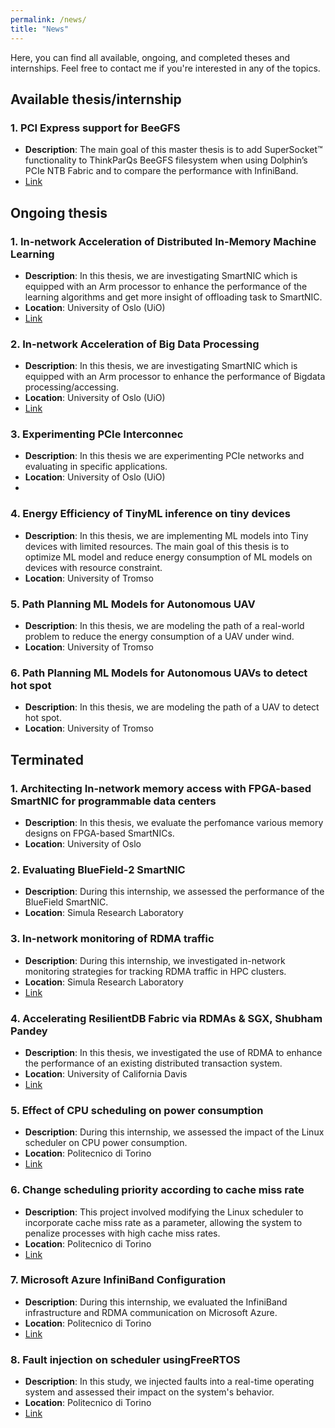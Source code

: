 ```yaml
---
permalink: /news/
title: "News"
---
```

Here, you can find all available, ongoing, and completed theses and internships. Feel free to contact me if you're interested in any of the topics.

## Available thesis/internship

### 1. **PCI Express support for BeeGFS**  
   - **Description**: The main goal of this master thesis is to add SuperSocket™️ functionality to
     ThinkParQs BeeGFS filesystem when using Dolphin’s PCIe NTB Fabric and to compare the performance with InfiniBand.
   - [Link](https://www.simula.no/education/masters-students/masters-projects/pci-express-support-beegfs)


## Ongoing thesis

### 1. **In-network Acceleration of Distributed In-Memory Machine Learning**   
   - **Description**: In this thesis, we are investigating SmartNIC which is equipped with an Arm processor
      to enhance the performance of the learning algorithms and get more insight of offloading task to SmartNIC.
   - **Location**: University of Oslo (UiO) 
   - [Link](https://www.mn.uio.no/ifi/studier/masteroppgaver/nd/in-network-acceleration-of-distributed-in-memory-m.html)

### 2. **In-network Acceleration of Big Data Processing**   
   - **Description**: In this thesis, we are investigating SmartNIC which is equipped with an Arm processor
      to enhance the performance of Bigdata processing/accessing.
   - **Location**: University of Oslo (UiO)
   - [Link](https://www.mn.uio.no/ifi/studier/masteroppgaver/nd/in-network-acceleration-of-big-data-processing.html)

### 3. **Experimenting PCIe Interconnec**   
   - **Description**: In this thesis we are experimenting PCIe networks and evaluating in specific applications. 
   - **Location**: University of Oslo (UiO)
   - 
### 4. **Energy Efficiency of TinyML inference on tiny devices**   
   - **Description**: In this thesis, we are implementing ML models into Tiny devices with limited resources.
      The main goal of this thesis is to optimize ML model and reduce energy consumption of ML models on devices with resource constraint.
   - **Location**: University of Tromso     

### 5. **Path Planning ML Models for Autonomous UAV**   
   - **Description**: In this thesis, we are modeling the path of a real-world problem to reduce the energy consumption of a UAV under wind.
   - **Location**: University of Tromso 
    
### 6. **Path Planning ML Models for Autonomous UAVs to detect hot spot**   
   - **Description**: In this thesis, we are modeling the path of a UAV to detect hot spot.
   - **Location**: University of Tromso




## Terminated

### 1. **Architecting In-network memory access with FPGA-based SmartNIC for programmable data centers**   
   - **Description**: In this thesis, we evaluate the perfomance various memory designs on FPGA-based SmartNICs.
   - **Location**: University of Oslo


### 2. **Evaluating BlueField-2 SmartNIC**   
   - **Description**: During this internship, we assessed the performance of the BlueField SmartNIC.
   - **Location**: Simula Research Laboratory

### 3. **In-network monitoring of RDMA traffic**   
   - **Description**: During this internship, we investigated in-network monitoring strategies for tracking RDMA traffic in HPC clusters.
   - **Location**: Simula Research Laboratory
   - [Link](https://link.springer.com/chapter/10.1007/978-3-031-57942-4_35)

### 4. **Accelerating ResilientDB Fabric via RDMAs & SGX, Shubham Pandey**   
   - **Description**: In this thesis, we investigated the use of RDMA to enhance the performance of an existing distributed transaction system.
   - **Location**: University of California Davis
   - [Link](https://expolab.resilientdb.com/)

### 5. Effect of CPU scheduling on power consumption
  - **Description**: During this internship, we assessed the impact of the Linux scheduler on CPU power consumption.
  - **Location**: Politecnico di Torino
  - [Link](https://www.researchgate.net/publication/383057487_Effect_of_CPU_scheduling_on_power_consumption)
    
### 6. Change scheduling priority according to cache miss rate
  - **Description**: This project involved modifying the Linux scheduler to incorporate cache miss rate as a parameter, allowing the system to penalize processes with high cache miss rates.
  - **Location**: Politecnico di Torino
  - [Link](https://www.researchgate.net/publication/383057404_Change_scheduling_priority_according_to_cache_miss_rate)

### 7. Microsoft Azure InfiniBand Configuration
   - **Description**: During this internship, we evaluated the InfiniBand infrastructure and RDMA communication on Microsoft Azure.
  - **Location**: Politecnico di Torino
  - [Link](https://www.researchgate.net/publication/358500882_Politecnico_di_Torino_Microsoft_Azure_InfiniBand_Configuration_technical_report_Advisor_Masoud_Hemmatpour_system_Programming_course_project)

### 8. Fault injection on scheduler usingFreeRTOS
  - **Description**: In this study, we injected faults into a real-time operating system and assessed their impact on the system's behavior.
  - **Location**: Politecnico di Torino
  - [Link](https://www.researchgate.net/publication/383794179_Operating_systems_Fault_injection_on_scheduler_using_FreeRTOS)
 




 








